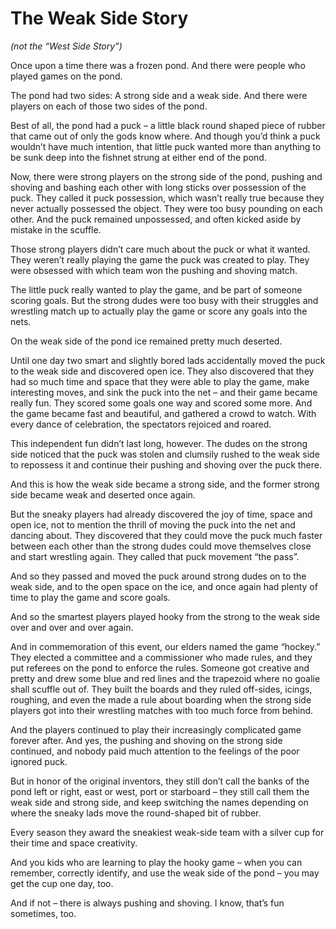 # The Weak Side Story
_(not the “West Side Story”)_

Once upon a time there was a frozen pond. And there were people who played games on the pond.

The pond had two sides: A strong side and a weak side. And there were players on each of those two sides of the pond.

Best of all, the pond had a puck – a little black round shaped piece of rubber that came out of only the gods know where. And though you’d think a puck wouldn’t have much intention, that little puck wanted more than anything to be sunk deep into the fishnet strung at either end of the pond.

Now, there were strong players on the strong side of the pond, pushing and shoving and bashing each other with long sticks over possession of the puck. They called it puck possession, which wasn’t really true because they never actually possessed the object. They were too busy pounding on each other. And the puck remained unpossessed, and often kicked aside by mistake in the scuffle.

Those strong players didn’t care much about the puck or what it wanted. They weren’t really playing the game the puck was created to play. They were obsessed with which team won the pushing and shoving match.

The little puck really wanted to play the game, and be part of someone scoring goals. But the strong dudes were too busy with their struggles and wrestling match up to actually play the game or score any goals into the nets.

On the weak side of the pond ice remained pretty much deserted.

Until one day two smart and slightly bored lads accidentally moved the puck to the weak side and discovered open ice. They also discovered that they had so much time and space that they were able to play the game, make interesting moves, and sink the puck into the net – and their game became really fun. They scored some goals one way and scored some more. And the game became fast and beautiful, and gathered a crowd to watch. With every dance of celebration, the spectators rejoiced and roared.

This independent fun didn’t last long, however. The dudes on the strong side noticed that the puck was stolen and clumsily rushed to the weak side to repossess it and continue their pushing and shoving over the puck there.

And this is how the weak side became a strong side, and the former strong side became weak and deserted once again.

But the sneaky players had already discovered the joy of time, space and open ice, not to mention the thrill of moving the puck into the net and dancing about. They discovered that they could move the puck much faster between each other than the strong dudes could move themselves close and start wrestling again. They called that puck movement “the pass”.

And so they passed and moved the puck around strong dudes on to the weak side, and to the open space on the ice, and once again had plenty of time to play the game and score goals.

And so the smartest players played hooky from the strong to the weak side over and over and over again.

And in commemoration of this event, our elders named the game “hockey.” They elected a committee and a commissioner who made rules, and they put referees on the pond to enforce the rules. Someone got creative and pretty and drew some blue and red lines and the trapezoid where no goalie shall scuffle out of. They built the boards and they ruled off-sides, icings, roughing, and even the made a rule about boarding when the strong side players got into their wrestling matches with too much force from behind.

And the players continued to play their increasingly complicated game forever after. And yes, the pushing and shoving on the strong side continued, and nobody paid much attention to the feelings of the poor ignored puck.

But in honor of the original inventors, they still don’t call the banks of the pond left or right, east or west, port or starboard – they still call them the weak side and strong side, and keep switching the names depending on where the sneaky lads move the round-shaped bit of rubber.

Every season they award the sneakiest weak-side team with a silver cup for their time and space creativity.

And you kids who are learning to play the hooky game – when you can remember, correctly identify, and use the weak side of the pond – you may get the cup one day, too.

And if not – there is always pushing and shoving. I know, that’s fun sometimes, too.



